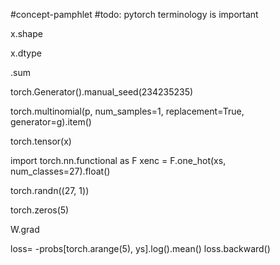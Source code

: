 #concept-pamphlet 
#todo: pytorch terminology is important


x.shape

x.dtype

.sum

torch.Generator().manual_seed(234235235)

torch.multinomial(p, num_samples=1, replacement=True, generator=g).item()

torch.tensor(x)

import torch.nn.functional as F
xenc = F.one_hot(xs, num_classes=27).float()


torch.randn((27, 1))

torch.zeros(5)


W.grad

loss= -probs[torch.arange(5), ys].log().mean()
loss.backward()


